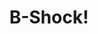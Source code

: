 --- 
title: "B-Shock!"
publishdate: "2019-2-14T16:48:46+02:00"
src: "https://365manga.net/manga/b-shock"
image: "https://data.365manga.net/images/thumbnails/30542-b-shock.jpg"
description: " Nitta Arata is a typical 21 year-old junior attending college of science and engineering at Toaru University. He is bright, he's in the engineering program after all, but he definitely is from a working class background. He has been working his way through college for the past 3 years without major incident, so being swept up in a warped experiment of an equally warped professor was the last…"
---
